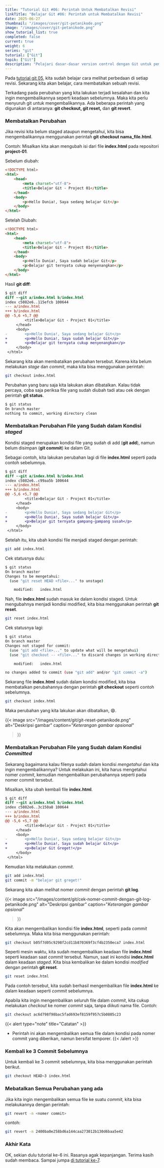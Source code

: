 ```yaml
---
title: "Tutorial Git #06: Perintah Untuk Membatalkan Revisi"
linkTitle: "Belajar Git #06: Perintah untuk Membatalkan Revisi"
date: 2025-06-27
thumbnail: "/images/cover/git-petanikode.png"
image: "/images/cover/git-petanikode.png"
show_tutorial_list: true
completed: false
current: true 
weight: 6
series: "git"
tutorial: ["Git"]
topik: ["Git"]
description: "Pelajari dasar-dasar version control dengan Git untuk pemula."
---
```


Pada [tutorial git 05](../git-diff), kita sudah belajar cara melihat perbedaan di setiap revisi. Sekarang kita akan belajar, cara membatalkan sebuah revisi.

Terkadang pada perubahan yang kita lakukan terjadi kesalahan dan kita ingin mengembalikannya seperti keadaan sebelumnya. Maka kita perlu menyuruh git untuk mengembalikannya. Ada beberapa perintah yang digunakan di antaranya: **git checkout, git reset,** dan **git revert**.

### Membatalkan Perubahan

Jika revisi kita belum staged ataupun mengetahui, kita bisa mengembalikannya menggunakan perintah **git checkout nama_file.html**.

Contoh: Misalkan kita akan mengubah isi dari file **index.html** pada repositori **project-01**.

Sebelum diubah:
```html
<!DOCTYPE html>
<html>
    <head>
        <meta charset="utf-8">
        <title>Belajar Git - Project 01</title>
    </head>
    <body>
        <p>Hello Dunia!, Saya sedang belajar Git</p>
    </body>
</html>
```

Setelah Diubah:
```html
<!DOCTYPE html>
<html>
    <head>
        <meta charset="utf-8">
        <title>Belajar Git - Project 01</title>
    </head>
    <body>
        <p>Hello Dunia!, Saya sudah belajar Git</p>
        <p>Belajar git ternyata cukup menyenangkan</p>
    </body>
</html>
```

Hasil **git diff**:
```diff
$ git diff
diff --git a/index.html b/index.html
index c5082e6..115efcb 100644
--- a/index.html
+++ b/index.html
@@ -5,6 +5,7 @@
         <title>Belajar Git - Project 01</title>
     </head>
     <body>
-        <p>Hello Dunia!, Saya sedang belajar Git</p>
+        <p>Hello Dunia!, Saya sudah belajar Git</p>
+        <p>Belajar git ternyata cukup menyenangkan</p>
     </body>
 </html>
 ```

 Sekarang kita akan membatalkan perubahan tersebut. Karena kita belum melakukan *stage* dan *commit*, maka kita bisa menggunakan perintah:

 ```bash
 git checkout index.html
 ```

 Perubahan yang baru saja kita lakukan akan dibatalkan. Kalau tidak percaya, coba saja periksa file yang sudah diubah tadi atau cek dengan perintah **git status**.

 ```bash
 $ git status
On branch master
nothing to commit, working directory clean
```

### Membatalkan Perubahan File yang Sudah dalam Kondisi *staged*

Kondisi staged merupakan kondisi file yang sudah di add (**git add**), namun belum disimpan (**git commit**) ke dalam Git.

Sebagai contoh, kita lakukan perubahan lagi di file **index.html** seperti pada contoh sebelumnya.

```diff
$ git diff
diff --git a/index.html b/index.html
index c5082e6..c99aa5b 100644
--- a/index.html
+++ b/index.html
@@ -5,6 +5,7 @@
         <title>Belajar Git - Project 01</title>
     </head>
     <body>
-        <p>Hello Dunia!, Saya sedang belajar Git</p>
+        <p>Hello Dunia!, Saya sudah belajar Git</p>
+        <p>Belajar git ternyata gampang-gampang susah</p>
     </body>
 </html>

 ```

 Setelah itu, kita ubah kondisi file menjadi staged dengan perintah:

 ```bash
 git add index.html

```

Cek statusnya dulu:
```bash
$ git status
On branch master
Changes to be mengetahui:
  (use "git reset HEAD <file>..." to unstage)

    modified:   index.html
```

Nah, file **index.html** sudah masuk ke dalam kondisi staged. Untuk mengubahnya menjadi kondisi modified, kita bisa menggunakan perintah **git reset**.

```bash
git reset index.html
```

Cek statusnya lagi:
```bash
$ git status
On branch master
Changes not staged for commit:
  (use "git add <file>..." to update what will be mengetahui)
  (use "git checkout -- <file>..." to discard changes in working directory)

    modified:   index.html

no changes added to commit (use "git add" and/or "git commit -a")
```

Sekarang file **index.html** sudah dalam kondisi modified, kita bisa membatalkan perubahannya dengan perintah **git checkout** seperti contoh sebelumnya.

```bash
git checkout index.html
```

Maka perubahan yang kita lakukan akan dibatalkan, 😄.

{{< image 
    src="/images/content/git/git-reset-petanikode.png" 
    alt="Deskripsi gambar" 
    caption="*Keterangan gambar opsional*" 
>}}

### Membatalkan Perubahan File yang Sudah dalam Kondisi *Committed*

Sekarang bagaimana kalau filenya sudah dalam kondisi *mengetahui* dan kita ingin mengembalikannya? Untuk melakukan ini, kita harus mengetahui nomer *commit*, kemudian mengembalikan perubahannya seperti pada nomer commit tersebut.

Misalkan, kita ubah kembali file **index.html**.

```diff
$ git diff
diff --git a/index.html b/index.html
index c5082e6..3c150a8 100644
--- a/index.html
+++ b/index.html
@@ -5,6 +5,7 @@
         <title>Belajar Git - Project 01</title>
     </head>
     <body>
-        <p>Hello Dunia!, Saya sedang belajar Git</p>
+        <p>Hello Dunia!, Saya sudah belajar Git</p>
+        <p>Belajar Git Greget!</p>
     </body>
 </html>
```

Kemudian kita melakukan *commit*.

```bash
git add index.html
git commit -m "belajar git greget!"
```

Sekarang kita akan melihat nomer *commit* dengan perintah **git log**.

{{< image 
    src="/images/content/git/cek-nomer-commit-dengan-git-log-petanikode.png" 
    alt="Deskripsi gambar" 
    caption="*Keterangan gambar opsional*" 
>}}

Kita akan mengembalikan kondisi file **index.html**, seperti pada *commit* sebelumnya. Maka kita bisa menggunakan perintah:
```bash
git checkout b05f7d05c9298f2cd11b870369f3cf4b2350eca7 index.html
```

Seperti mesin waktu, kita sudah mengembalikan keadaan file **index.html** seperti keadaan saat *commit* tersebut. Namun, saat ini kondisi **index.html** dalam keadaan *staged*. Kita bisa kembalikan ke dalam kondisi *modified* dengan perintah **git reset**.

```bash
git reset index.html
```

Pada contoh tersebut, kita sudah berhasil mengembalikan file **index.html** ke dalam keadaan seperti *commit* sebelumnya.

Apabila kita ingin mengembalikan seluruh file dalam *commit*, kita cukup melakukan *checkout* ke nomer *commit* saja, tanpa diikuti nama file. Contoh:

```bash
git checkout ac6d798f98bac5fad693ef8159f957c5b0805c23
```

{{< alert type="note" title="Catatan" >}}
  - Perintah ini akan mengembalikan semua file dalam kondisi pada nomer commit yang diberikan, namun bersifat temporer.
{{< /alert >}}

### Kembali ke 3 Commit Sebelumnya

Untuk kembali ke 3 commit sebelumnya, kita bisa menggunakan perintah berikut.

```bash
git checkout HEAD~3 index.html
```

### Mebatalkan Semua Perubahan yang ada

Jika kita ingin mengembalikan semua file ke suatu *commit*, kita bisa melakukannya dengan perintah:

```bash
git revert -n <nomer commit>
```

contoh:
```bash
git revert -n 2400ba0e258bd6a144caa273012b130d6baa5e42
```

### Akhir Kata

OK, sekian dulu tutorial ke-6 ini. Rasanya agak kepanjangan. Terima kasih sudah membaca. Sampai jumpa [di tutorial ke-7](../git-branch).
